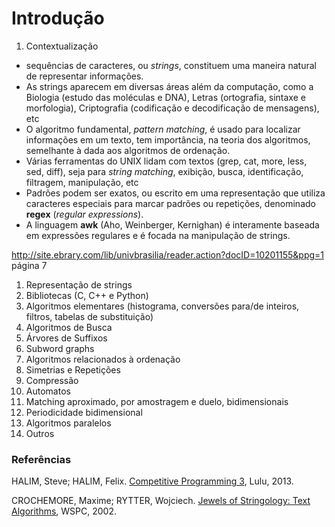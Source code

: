 Introdução
==========

1. Contextualização

* sequências de caracteres, ou _strings_, constituem uma maneira natural de
representar informações.
* As strings aparecem em diversas áreas além da computação, como a Biologia
(estudo das moléculas e DNA), Letras (ortografia, sintaxe e morfologia),
Criptografia (codificação e decodificação de mensagens), etc
* O algoritmo fundamental, _pattern matching_, é usado para localizar 
informações em um texto, tem importância, na teoria dos algoritmos, semelhante
à dada aos algoritmos de ordenação.
* Várias ferramentas do UNIX lidam com textos (grep, cat, more, less, sed, diff), seja para
_string matching_, exibição, busca, identificação, filtragem, manipulação, etc
* Padrões podem ser exatos, ou escrito em uma representação que utiliza 
caracteres especiais para marcar padrões ou repetições, denominado **regex** 
(_regular expressions_).
* A linguagem **awk** (Aho, Weinberger, Kernighan) é interamente baseada em
expressões regulares e é focada na manipulação de strings.

http://site.ebrary.com/lib/univbrasilia/reader.action?docID=10201155&ppg=1
página 7

1. Representação de strings
1. Bibliotecas (C, C++ e Python)
1. Algoritmos elementares (histograma, conversões para/de inteiros, filtros,
tabelas de substituição)
1. Algoritmos de Busca
1. Árvores de Suffixos
1. Subword graphs
1. Algoritmos relacionados à ordenação
1. Simetrias e Repetições
1. Compressão
1. Automatos
1. Matching aproximado, por amostragem e duelo, bidimensionais
1. Periodicidade bidimensional
1. Algoritmos paralelos
1. Outros

### Referências

HALIM, Steve; HALIM, Felix. [Competitive Programming 3](http://cpbook.net/), Lulu, 2013.

CROCHEMORE, Maxime; RYTTER, Wojciech. [Jewels of Stringology: Text Algorithms](http://site.ebrary.com/lib/univbrasilia/reader.action?docID=10201155), WSPC, 2002.
